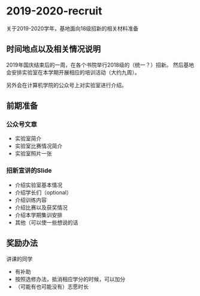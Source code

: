 # 2019-2020-recruit
关于2019-2020学年，基地面向18级招新的相关材料准备

## 时间地点以及相关情况说明

2019年国庆结束后的一周，在各个书院举行2018级的（统一？）招新。
然后基地会安排实验室在本学期开展相应的培训活动（大约九周）。

另外会在计算机学院的公众号上对实验室进行介绍。

## 前期准备

### 公众号文章

- 实验室简介
- 实验室比赛情况简介
- 实验室照片一张

### 招新宣讲的Slide

- 介绍实验室基本情况
- 介绍学长们（optional）
- 介绍训练内容
- 介绍比赛以及获奖情况
- 介绍本学期集训安排
- 其他（可以使一些想说的话

## 奖励办法

讲课的同学
- 有补助
- 按照选修办法，抵消相应学分的时候，可以加分
- （可能有也可能没有）志愿时长
